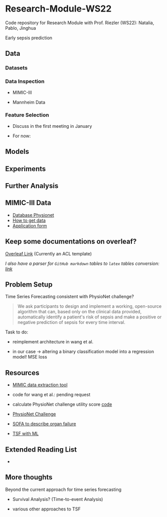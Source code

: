 # Research-Module-WS22

Code repository for Research Module with Prof. Riezler (WS22): Natalia, Pablo, Jinghua

Early sepsis prediction 

## Data

### Datasets

### Data Inspection

* MIMIC-III 

* Mannheim Data

### Feature Selection

* Discuss in the first meeting in January

* For now: 

## Models 

## Experiments

## Further Analysis


## MIMIC-III Data

* [Database Physionet](https://physionet.org/content/mimiciii/1.4/)
* [How to get data](https://mimic.mit.edu/docs/gettingstarted/)
* [Application form](https://physionet.org/credential-application/)

## Keep some documentations on overleaf?

[Overleaf Link](https://www.overleaf.com/5363766881tqvnbdymqnfs) (Currently an ACL template)

_I also have a parser for `GitHub markdown` tables to `latex` tables conversion: [link](https://github.com/JINHXu/MDtable2Latex)_

## Problem Setup

Time Series Forecasting consistent with PhysioNet challenge?

> We ask participants to design and implement a working, open-source algorithm that can, based only on the clinical data provided, automatically identify a patient's risk of sepsis and make a positive or negative prediction of sepsis for every time interval. 

Task to do: 

* reimplement architecture in wang et al.

* in our case -> altering a binary classification model into a regression model! MSE loss 

## Resources

* [MIMIC data extraction tool](https://github.com/MLforHealth/MIMIC_Extract)

* code for wang et al.: pending request

* calculate PhysioNet challenge utility score [code](https://github.com/physionetchallenges/python-example-2019)

* [PhysioNet Challenge](https://physionet.org/content/challenge-2019/1.0.0/)

* [SOFA to describe organ failure](https://link.springer.com/content/pdf/10.1007/BF01709751.pdf)

* [TSF with ML](https://www.youtube.com/watch?v=_ZQ-lQrK9Rg&t=185s)

## Extended Reading List

* 

## More thoughts 

Beyond the current approach for time series forecasting

* Survival Analysis? (Time-to-event Analysis)

* various other approaches to TSF 
